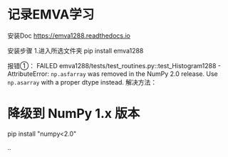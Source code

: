 # 记录EMVA学习

安装Doc
https://emva1288.readthedocs.io

安装步骤
1.进入所选文件夹   pip install emva1288



报错①：
FAILED emva1288/tests/test_routines.py::test_Histogram1288 - AttributeError: `np.asfarray` was removed in the NumPy 2.0 release. Use `np.asarray` with a proper dtype instead.
解决方法：
# 降级到 NumPy 1.x 版本
pip install "numpy<2.0"

..



